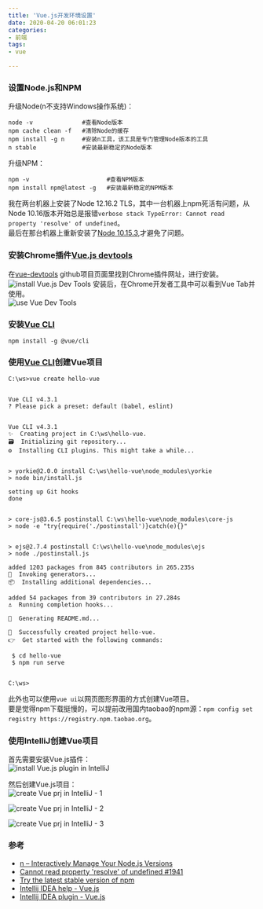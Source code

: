 ```yaml
---
title: 'Vue.js开发环境设置'
date: 2020-04-20 06:01:23
categories: 
- 前端
tags: 
- vue

---
```


### 设置Node.js和NPM

升级Node(n不支持Windows操作系统)：  
```
node -v              #查看Node版本
npm cache clean -f   #清除Node的缓存
npm install -g n     #安装n工具，该工具是专门管理Node版本的工具
n stable             #安装最新稳定的Node版本
```

升级NPM：  
```
npm -v                      #查看NPM版本 
npm install npm@latest -g   #安装最新稳定的NPM版本
```

我在两台机器上安装了Node 12.16.2 TLS，其中一台机器上npm死活有问题，从Node 10.16版本开始总是报错`verbose stack TypeError: Cannot read property 'resolve' of undefined`。  
最后在那台机器上重新安装了[Node 10.15.3](https://nodejs.org/download/release/v10.15.3/),才避免了问题。  
  
### 安装Chrome插件[Vue.js devtools](https://github.com/vuejs/vue-devtools)  
  
在[vue-devtools](https://github.com/vuejs/vue-devtools) github项目页面里找到Chrome插件网址，进行安装。
![install Vue.js Dev Tools](/images/2020/4/ChromeExtension_VueDevTools.png) 
安装后，在Chrome开发者工具中可以看到Vue Tab并使用。  
![use Vue Dev Tools](/images/2020/4/VueDevTools_DebugDemo.png) 
   
### 安装[Vue CLI](https://github.com/vuejs/vue-cli)  
  
```
npm install -g @vue/cli
```

### 使用[Vue CLI](https://github.com/vuejs/vue-cli)创建Vue项目

```
C:\ws>vue create hello-vue


Vue CLI v4.3.1
? Please pick a preset: default (babel, eslint)


Vue CLI v4.3.1
✨  Creating project in C:\ws\hello-vue.
🗃  Initializing git repository...
⚙️  Installing CLI plugins. This might take a while...


> yorkie@2.0.0 install C:\ws\hello-vue\node_modules\yorkie
> node bin/install.js

setting up Git hooks
done


> core-js@3.6.5 postinstall C:\ws\hello-vue\node_modules\core-js
> node -e "try{require('./postinstall')}catch(e){}"


> ejs@2.7.4 postinstall C:\ws\hello-vue\node_modules\ejs
> node ./postinstall.js

added 1203 packages from 845 contributors in 265.235s
🚀  Invoking generators...
📦  Installing additional dependencies...

added 54 packages from 39 contributors in 27.284s
⚓  Running completion hooks...

📄  Generating README.md...

🎉  Successfully created project hello-vue.
👉  Get started with the following commands:

 $ cd hello-vue
 $ npm run serve


C:\ws>
```

此外也可以使用`vue ui`以网页图形界面的方式创建Vue项目。  
要是觉得npm下载挺慢的，可以提前改用国内taobao的npm源：`npm config set registry https://registry.npm.taobao.org`。

### 使用IntelliJ创建Vue项目

首先需要安装Vue.js插件：  
![install Vue.js plugin in IntelliJ](/images/2020/4/intellij_VuePlugin.png)  

然后创建Vue.js项目：  
![create Vue prj in IntelliJ - 1](/images/2020/4/intellij_VuePrj1.png)  

![create Vue prj in IntelliJ - 2](/images/2020/4/intellij_VuePrj2.png)  

![create Vue prj in IntelliJ - 3](/images/2020/4/intellij_VuePrj3.png) 
  
### 参考

* [n – Interactively Manage Your Node.js Versions](https://www.npmjs.com/package/n)  
* [Cannot read property 'resolve' of undefined #1941](https://github.com/nodejs/help/issues/1941)  
* [Try the latest stable version of npm](https://docs.npmjs.com/try-the-latest-stable-version-of-npm)  
* [Intellij IDEA help - Vue.js](https://www.jetbrains.com/help/idea/vue-js.html)  
* [Intellij IDEA plugin - Vue.js](https://plugins.jetbrains.com/plugin/9442-vue-js)
